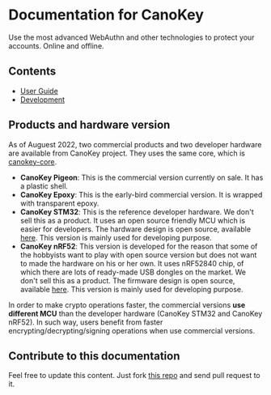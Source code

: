 # Documentation for CanoKey

Use the most advanced WebAuthn and other technologies to protect your accounts. Online and offline.

## Contents

- [User Guide](userguide/)
- [Development](development/)

## Products and hardware version

As of Auguest 2022, two commercial products and two developer hardware are available from CanoKey project. They uses the same core, which is [canokey-core](https://github.com/canokeys/canokey-core).

* **CanoKey Pigeon**: This is the commercial version currently on sale. It has a plastic shell.
* **CanoKey Epoxy**: This is the early-bird commercial version. It is wrapped with transparent epoxy.
* **CanoKey STM32**: This is the reference developer hardware. We don't sell this as a product. It uses an open source friendly MCU which is easier for developers. The hardware design is open source, available [here](https://github.com/canokeys/canokey-stm32). This version is mainly used for developing purpose.
* **CanoKey nRF52**: This version is developed for the reason that some of the hobbyists want to play with open source version but does not want to made the hardware on his or her own. It uses nRF52840 chip, of which there are lots of ready-made USB dongles on the market. We don't sell this as a product. The firmware design is open source, available [here](https://github.com/canokeys/canokey-nrf52). This version is mainly used for developing purpose.

In order to make crypto operations faster, the commercial versions **use different MCU** than the developer hardware (CanoKey STM32 and CanoKey nRF52). In such way, users benefit from faster encrypting/decrypting/signing operations when use commercial versions.

## Contribute to this documentation

Feel free to update this content. Just fork [this repo](https://github.com/canokeys/canokey-documentation) and send pull request to it.
